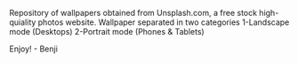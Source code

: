 Repository of wallpapers obtained from Unsplash.com, a free stock high-quiality photos website.
Wallpaper separated in two categories
	1-Landscape mode (Desktops)
	2-Portrait mode (Phones & Tablets)

Enjoy! - Benji
